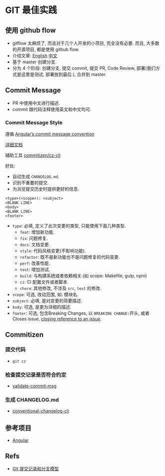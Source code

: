 # GIT 最佳实践

## 使用 github flow
* gitflow 太麻烦了, 而且对于几个人开发的小项目, 完全没有必要. 而且, 大多数的开源项目, 都是使用 github flow.
* 介绍文章: [English](https://guides.github.com/introduction/flow/) [中文](http://gitbeijing.com/flow/)
* 基于 master 创建分支.
* 分为 4 个阶段: 创建分支, 提交 commit, 提交 PR, Code Review, 部署(我们方式是这里是测试, 部署放到最后.), 合并到 master.

## Commit Message
* PR 中使用中文进行描述.
* commit 跟代码注释使用英文和中文均可.

### Commit Message Style

遵循 [Angular’s commit message convention](https://github.com/angular/angular/blob/master/CONTRIBUTING.md#-commit-message-guidelines)

[详细文档](https://docs.google.com/document/d/1QrDFcIiPjSLDn3EL15IJygNPiHORgU1_OOAqWjiDU5Y/edit)

辅助工具 [commitizen/cz-cli](https://github.com/commitizen/cz-cli)

好处:

* 自动生成 `CHANGELOG.md`.
* 识别不重要的提交.
* 为浏览提交历史时提供更好的信息.

```
<type>(<scope>): <subject>
<BLANK LINE>
<body>
<BLANK LINE>
<footer>
```

* `type`: 必填, 定义了此次变更的类型, 只能使用下面几种类型.
  - `feat`: 增加新功能.
  - `fix`: 问题修复.
  - `docs`: 文档变更.
  - `style`: 代码风格变更(不影响功能).
  - `refactor`: 既不是新功能也不是问题修复的代码变更.
  - `perf`: 改善性能.
  - `test`: 增加测试.
  - `build`: 与构建系统或者依赖相关.(如 scope: Makefile, gulp, npm)
  - `ci`: CI 配置文件或者脚本.
  - `chore`: 其他修改, 不涉及 `src`, `test` 的修改.
* `scope`: 可选, 改动范围, 如: 模块名.
* `subject`: 必填, 是对变更的简要描述.
* `body`: 可选, 是更为详细的描述.
* `footer`: 可选, 包含Breaking Changes, 以 `BREAKING CHANGE:`开头, 或者 Closes issue, [closing reference to an issue](https://help.github.com/articles/closing-issues-via-commit-messages/).

## Commitizen

### 提交代码
* `git cz`

### 检查提交记录是否符合约定
* [validate-commit-msg](https://github.com/kentcdodds/validate-commit-msg)

### 生成 CHANGELOG.md
* [conventional-changelog-cli](https://github.com/conventional-changelog/conventional-changelog-cli)

## 参考项目
* [Angular](https://github.com/angular/angular/commits/master)

## Refs
* [Git 提交记录和分支模型](https://cattail.me/tech/2016/06/06/git-commit-message-and-branching-model.html)
